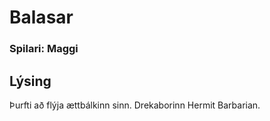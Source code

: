 # Balasar
### Spilari: Maggi

## Lýsing
Þurfti að flýja ættbálkinn sinn. Drekaborinn Hermit Barbarian.
